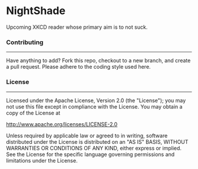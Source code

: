 NightShade
==========

Upcoming XKCD reader whose primary aim is to not suck.

### Contributing
----------------
Have anything to add? Fork this repo, checkout to a new branch, and create a pull request. 
Please adhere to the coding style used here.


### License
-----------
 Licensed under the Apache License, Version 2.0 (the "License");
 you may not use this file except in compliance with the License.
 You may obtain a copy of the License at
 
 http://www.apache.org/licenses/LICENSE-2.0
 
 Unless required by applicable law or agreed to in writing, software
 distributed under the License is distributed on an "AS IS" BASIS,
 WITHOUT WARRANTIES OR CONDITIONS OF ANY KIND, either express or implied.
 See the License for the specific language governing permissions and
 limitations under the License.

